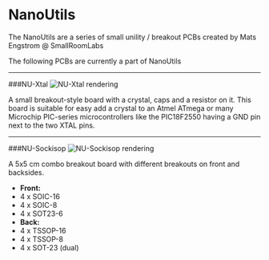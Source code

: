 NanoUtils
=========

The NanoUtils are a series of small unility / breakout PCBs created by Mats Engstrom @ SmallRoomLabs

The following PCBs are currently a part of NanoUtils

***
###NU-Xtal
![NU-Xtal rendering](https://raw.github.com/SmallRoomLabs/NanoUtils/master/NU-Xtal/Doc/NU-Xtal-200.png)

A small breakout-style board with a crystal, caps and a resistor on it. This board is suitable for easy add a crystal to an Atmel ATmega or many Microchip PIC-series microcontrollers like the PIC18F2550 having a GND pin next to the two XTAL pins.

***
###NU-Sockisop
![NU-Sockisop rendering](https://raw.github.com/SmallRoomLabs/NanoUtils/master/NU-Sockisop/doc/Sockisop-FB300.png)

A 5x5 cm combo breakout board with different breakouts on front and backsides.

* __Front:__ 
 * 4 x SOIC-16  
 * 4 x SOIC-8 
 * 4 x SOT23-6
* __Back:__ 
 * 4 x TSSOP-16 
 * 4 x TSSOP-8 
 * 4 x SOT-23 (dual)
